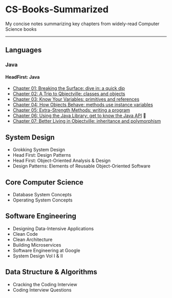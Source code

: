 # CS-Books-Summarized
My concise notes summarizing key chapters from widely-read Computer Science books

---

## Languages

### Java

#### HeadFirst: Java
- [Chapter 01: Breaking the Surface: dive in: a quick dip](https://github.com/xoraus/CS-Books-Summarized/blob/main/HeadFirst-Java/01.Chapter-01.md)
- [Chapter 02: A Trip to Qbiectville: classes and objects](https://github.com/xoraus/CS-Books-Summarized/blob/main/HeadFirst-Java/02.Chapter-02.md)
- [Chapter 03: Know Your Variables: primitives and references](https://github.com/xoraus/CS-Books-Summarized/blob/main/HeadFirst-Java/03.Chapter-03.md)
- [Chapter 04: How Objects Behave: methods use instance variables](https://github.com/xoraus/CS-Books-Summarized/blob/main/HeadFirst-Java/04.Chapter-04.md)
- [Chapter 05: Extra-Strength Methods: writing a program](https://github.com/xoraus/CS-Books-Summarized/blob/main/HeadFirst-Java/05.Chapter-05.md)
- [Chapter 06: Using the Java Library: get to know the Java API](https://github.com/xoraus/CS-Books-Summarized/blob/main/HeadFirst-Java/06.Chapter-06.md) 🚧
- [Chapter 07: Better Living in Objectville: inheritance and polymorphism ](https://github.com/xoraus/CS-Books-Summarized/blob/main/HeadFirst-Java/07.Chapter-07.md)


##  System Design
- Grokking System Design
- Head First: Design Patterns
- Head First: Object-Oriented Analysis & Design
- Design Patterns: Elements of Reusable Object-Oriented Software
## Core Computer Science
- Database System Concepts
- Operating System Concepts
## Software Engineering
- Designing Data-Intensive Applications
- Clean Code
- Clean Architecture
- Building Microservices
- Software Engineering at Google
- System Design Vol I & II
## Data Structure & Algorithms
- Cracking the Coding Interview
- Coding Interview Questions
